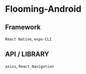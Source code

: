 # Flooming-Android

## Framework
```React Native```, ```expo-CLI```

## API / LIBRARY
```axios```, ```React Navigation```
